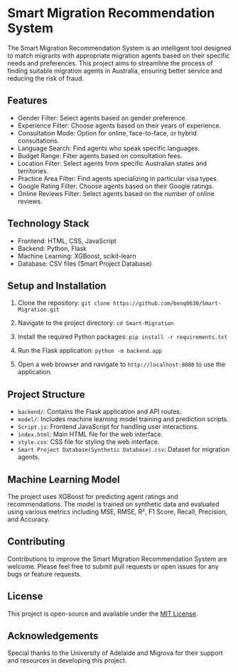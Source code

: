 # Smart Migration Recommendation System

The Smart Migration Recommendation System is an intelligent tool designed to match migrants with appropriate migration agents based on their specific needs and preferences. This project aims to streamline the process of finding suitable migration agents in Australia, ensuring better service and reducing the risk of fraud.

## Features

- Gender Filter: Select agents based on gender preference.
- Experience Filter: Choose agents based on their years of experience.
- Consultation Mode: Option for online, face-to-face, or hybrid consultations.
- Language Search: Find agents who speak specific languages.
- Budget Range: Filter agents based on consultation fees.
- Location Filter: Select agents from specific Australian states and territories.
- Practice Area Filter: Find agents specializing in particular visa types.
- Google Rating Filter: Choose agents based on their Google ratings.
- Online Reviews Filter: Select agents based on the number of online reviews.

## Technology Stack

- Frontend: HTML, CSS, JavaScript
- Backend: Python, Flask
- Machine Learning: XGBoost, scikit-learn
- Database: CSV files (Smart Project Database)

## Setup and Installation

1. Clone the repository: `git clone https://github.com/benq0630/Smart-Migration.git  `

2. Navigate to the project directory: `cd Smart-Migration  `

3. Install the required Python packages: `pip install -r requirements.txt  `

4. Run the Flask application: `python -m backend.app  `

5. Open a web browser and navigate to `http://localhost:8080` to use the application.

## Project Structure

- `backend/`: Contains the Flask application and API routes.
- `model/`: Includes machine learning model training and prediction scripts.
- `Script.js`: Frontend JavaScript for handling user interactions.
- `index.html`: Main HTML file for the web interface.
- `style.css`: CSS file for styling the web interface.
- `Smart Project Database(Synthetic Database).csv`: Dataset for migration agents.

## Machine Learning Model

The project uses XGBoost for predicting agent ratings and recommendations. The model is trained on synthetic data and evaluated using various metrics including MSE, RMSE, R², F1 Score, Recall, Precision, and Accuracy.

## Contributing

Contributions to improve the Smart Migration Recommendation System are welcome. Please feel free to submit pull requests or open issues for any bugs or feature requests.

## License

This project is open-source and available under the [MIT License](LICENSE).

## Acknowledgements

Special thanks to the University of Adelaide and Migrova for their support and resources in developing this project.
